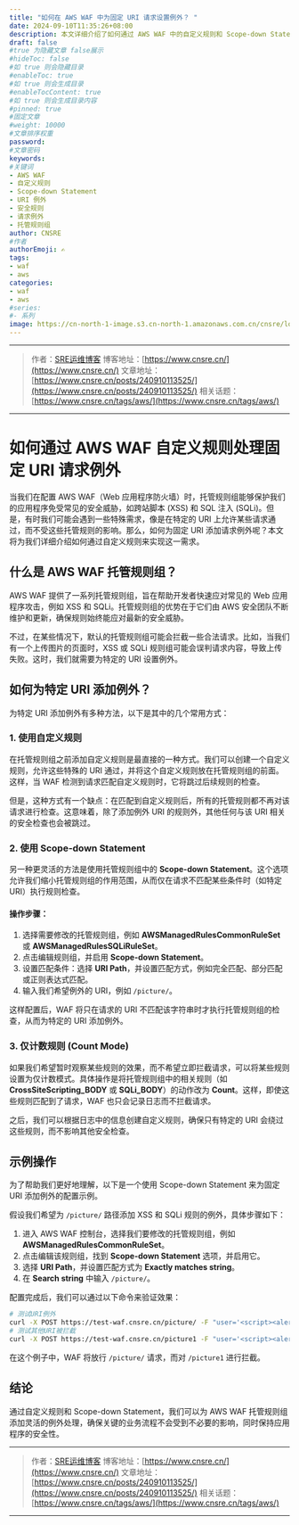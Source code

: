 ```yaml
---
title: "如何在 AWS WAF 中为固定 URI 请求设置例外？ "
date: 2024-09-10T11:35:26+08:00
description: 本文详细介绍了如何通过 AWS WAF 中的自定义规则和 Scope-down Statement 为特定的 URI 添加请求例外，避免误拦截关键业务请求，同时保持应用程序的安全性。
draft: false
#true 为隐藏文章 false展示
#hideToc: false
#如 true 则会隐藏目录
#enableToc: true
#如 true 则会生成目录
#enableTocContent: true
#如 true 则会生成目录内容
#pinned: true  
#固定文章
#weight: 10000
#文章排序权重
password: 
#文章密码
keywords:
#关键词
- AWS WAF
- 自定义规则
- Scope-down Statement
- URI 例外
- 安全规则
- 请求例外
- 托管规则组
author: CNSRE    
#作者
authorEmoji: ✍
tags:
- waf
- aws
categories:
- waf
- aws
#series:
#- 系列
image: https://cn-north-1-image.s3.cn-north-1.amazonaws.com.cn/cnsre/logo/aws.png
---
```


---
> 作者：[SRE运维博客](https://www.cnsre.cn/)
> 博客地址：[https://www.cnsre.cn/](https://www.cnsre.cn/) 
> 文章地址：[https://www.cnsre.cn/posts/240910113525/](https://www.cnsre.cn/posts/240910113525/)
> 相关话题：[https://www.cnsre.cn/tags/aws/](https://www.cnsre.cn/tags/aws/)
---

# 如何通过 AWS WAF 自定义规则处理固定 URI 请求例外

当我们在配置 AWS WAF（Web 应用程序防火墙）时，托管规则组能够保护我们的应用程序免受常见的安全威胁，如跨站脚本 (XSS) 和 SQL 注入 (SQLi)。但是，有时我们可能会遇到一些特殊需求，像是在特定的 URI 上允许某些请求通过，而不受这些托管规则的影响。那么，如何为固定 URI 添加请求例外呢？本文将为我们详细介绍如何通过自定义规则来实现这一需求。

## 什么是 AWS WAF 托管规则组？

AWS WAF 提供了一系列托管规则组，旨在帮助开发者快速应对常见的 Web 应用程序攻击，例如 XSS 和 SQLi。托管规则组的优势在于它们由 AWS 安全团队不断维护和更新，确保规则始终能应对最新的安全威胁。

不过，在某些情况下，默认的托管规则组可能会拦截一些合法请求。比如，当我们有一个上传图片的页面时，XSS 或 SQLi 规则组可能会误判请求内容，导致上传失败。这时，我们就需要为特定的 URI 设置例外。

## 如何为特定 URI 添加例外？

为特定 URI 添加例外有多种方法，以下是其中的几个常用方式：

### 1. 使用自定义规则

在托管规则组之前添加自定义规则是最直接的一种方式。我们可以创建一个自定义规则，允许这些特殊的 URI 通过，并将这个自定义规则放在托管规则组的前面。这样，当 WAF 检测到请求匹配自定义规则时，它将跳过后续规则的检查。

但是，这种方式有一个缺点：在匹配到自定义规则后，所有的托管规则都不再对该请求进行检查。这意味着，除了添加例外 URI 的规则外，其他任何与该 URI 相关的安全检查也会被跳过。

### 2. 使用 Scope-down Statement

另一种更灵活的方法是使用托管规则组中的 **Scope-down Statement**。这个选项允许我们缩小托管规则组的作用范围，从而仅在请求不匹配某些条件时（如特定 URI）执行规则检查。

#### 操作步骤：
1. 选择需要修改的托管规则组，例如 **AWSManagedRulesCommonRuleSet** 或 **AWSManagedRulesSQLiRuleSet**。
2. 点击编辑规则组，并启用 **Scope-down Statement**。
3. 设置匹配条件：选择 **URI Path**，并设置匹配方式，例如完全匹配、部分匹配或正则表达式匹配。
4. 输入我们希望例外的 URI，例如 `/picture/`。

这样配置后，WAF 将只在请求的 URI 不匹配该字符串时才执行托管规则组的检查，从而为特定的 URI 添加例外。

### 3. 仅计数规则 (Count Mode)

如果我们希望暂时观察某些规则的效果，而不希望立即拦截请求，可以将某些规则设置为仅计数模式。具体操作是将托管规则组中的相关规则（如 **CrossSiteScripting_BODY** 或 **SQLi_BODY**）的动作改为 **Count**。这样，即使这些规则匹配到了请求，WAF 也只会记录日志而不拦截请求。

之后，我们可以根据日志中的信息创建自定义规则，确保只有特定的 URI 会绕过这些规则，而不影响其他安全检查。

## 示例操作

为了帮助我们更好地理解，以下是一个使用 Scope-down Statement 来为固定 URI 添加例外的配置示例。

假设我们希望为 `/picture/` 路径添加 XSS 和 SQLi 规则的例外，具体步骤如下：

1. 进入 AWS WAF 控制台，选择我们要修改的托管规则组，例如 **AWSManagedRulesCommonRuleSet**。
2. 点击编辑该规则组，找到 **Scope-down Statement** 选项，并启用它。
3. 选择 **URI Path**，并设置匹配方式为 **Exactly matches string**。
4. 在 **Search string** 中输入 `/picture/`。

配置完成后，我们可以通过以下命令来验证效果：

```bash
# 测试URI例外
curl -X POST https://test-waf.cnsre.cn/picture/ -F "user='<script><alert>Hello></alert></script>'"
# 测试其他URI被拦截
curl -X POST https://test-waf.cnsre.cn/picture1 -F "user='<script><alert>Hello></alert></script>'"
```

在这个例子中，WAF 将放行 `/picture/` 请求，而对 `/picture1` 进行拦截。

## 结论

通过自定义规则和 Scope-down Statement，我们可以为 AWS WAF 托管规则组添加灵活的例外处理，确保关键的业务流程不会受到不必要的影响，同时保持应用程序的安全性。

<script async src="https://pagead2.googlesyndication.com/pagead/js/adsbygoogle.js?client=ca-pub-4855142804875926"
     crossorigin="anonymous"></script>
<ins class="adsbygoogle"
     style="display:block; text-align:center;"
     data-ad-layout="in-article"
     data-ad-format="fluid"
     data-ad-client="ca-pub-4855142804875926"
     data-ad-slot="5670838583"></ins>
<script>
     (adsbygoogle = window.adsbygoogle || []).push({});
</script>


---
> 作者：[SRE运维博客](https://www.cnsre.cn/)
> 博客地址：[https://www.cnsre.cn/](https://www.cnsre.cn/) 
> 文章地址：[https://www.cnsre.cn/posts/240910113525/](https://www.cnsre.cn/posts/240910113525/)
> 相关话题：[https://www.cnsre.cn/tags/aws/](https://www.cnsre.cn/tags/aws/)
---

